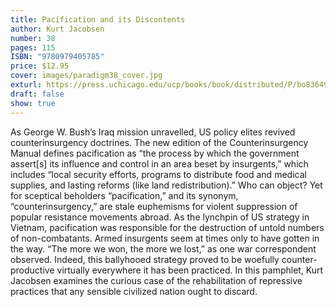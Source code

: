 ```yaml
---
title: Pacification and its Discontents
author: Kurt Jacobsen
number: 38
pages: 115
ISBN: "9780979405785"
price: $12.95
cover: images/paradigm38_cover.jpg
exturl: https://press.uchicago.edu/ucp/books/book/distributed/P/bo8364911.html
draft: false
show: true
---
```

As George W. Bush’s Iraq mission unravelled, US policy elites revived counterinsurgency doctrines. The new edition of the Counterinsurgency Manual defines pacification as “the process by which the government assert\[s] its influence and control in an area beset by insurgents,” which includes “local security efforts, programs to distribute food and medical supplies, and lasting reforms (like land redistribution).” Who can object? Yet for sceptical beholders “pacification,” and its synonym, “counterinsurgency,” are stale euphemisms for violent suppression of popular resistance movements abroad. As the lynchpin of US strategy in Vietnam, pacification was responsible for the destruction of untold numbers of non-combatants. Armed insurgents seem at times only to have gotten in the way. “The more we won, the more we lost,” as one war correspondent observed. Indeed, this ballyhooed strategy proved to be woefully counter-productive virtually everywhere it has been practiced. In this pamphlet, Kurt Jacobsen examines the curious case of the rehabilitation of repressive practices that any sensible civilized nation ought to discard.